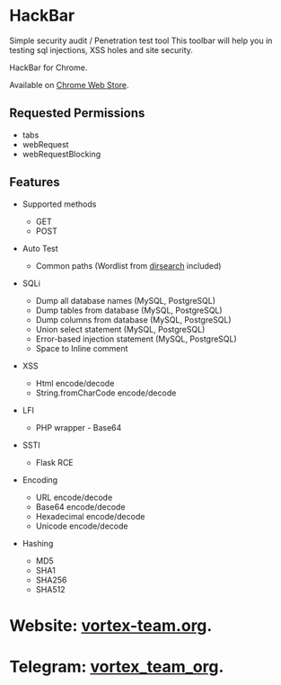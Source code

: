 # HackBar
Simple security audit / Penetration test tool
This toolbar will help you in testing sql injections, XSS holes and site security.

HackBar for Chrome.

Available on [Chrome Web Store](https://chrome.google.com/webstore/detail/hackbar/ginpbkfigcoaokgflihfhhmglmbchinc).

## Requested Permissions

* tabs
* webRequest
* webRequestBlocking

## Features

* Supported methods
  * GET
  * POST

* Auto Test
  * Common paths (Wordlist from [dirsearch](https://github.com/maurosoria/dirsearch/blob/master/db/dicc.txt) included)

* SQLi
  * Dump all database names (MySQL, PostgreSQL)
  * Dump tables from database (MySQL, PostgreSQL)
  * Dump columns from database (MySQL, PostgreSQL)
  * Union select statement (MySQL, PostgreSQL)
  * Error-based injection statement (MySQL, PostgreSQL)
  * Space to Inline comment

* XSS
  * Html encode/decode
  * String.fromCharCode encode/decode

* LFI
  * PHP wrapper - Base64

* SSTI
  * Flask RCE

* Encoding
  * URL encode/decode
  * Base64 encode/decode
  * Hexadecimal encode/decode
  * Unicode encode/decode

* Hashing
  * MD5
  * SHA1
  * SHA256
  * SHA512

# Website: [vortex-team.org](https://vortex-team.org).
# Telegram: [vortex_team_org](https://t.me/vortex_team_org).
